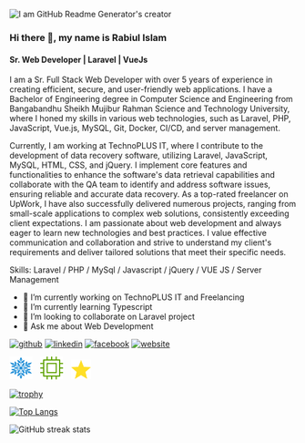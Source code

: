 ![I am GitHub Readme Generator's creator](https://rabiulislam.dev/documents/images/banner.jpeg)
### Hi there 👋, my name is Rabiul Islam
#### Sr. Web Developer | Laravel | VueJs

I am a Sr. Full Stack Web Developer with over 5 years of experience in creating efficient, secure, and user-friendly web applications. I have a Bachelor of Engineering degree in Computer Science and Engineering from Bangabandhu Sheikh Mujibur Rahman Science and Technology University, where I honed my skills in various web technologies, such as Laravel, PHP, JavaScript, Vue.js, MySQL, Git, Docker, CI/CD, and server management.

Currently, I am working at TechnoPLUS IT, where I contribute to the development of data recovery software, utilizing Laravel, JavaScript, MySQL, HTML, CSS, and jQuery. I implement core features and functionalities to enhance the software's data retrieval capabilities and collaborate with the QA team to identify and address software issues, ensuring reliable and accurate data recovery. As a top-rated freelancer on UpWork, I have also successfully delivered numerous projects, ranging from small-scale applications to complex web solutions, consistently exceeding client expectations. I am passionate about web development and always eager to learn new technologies and best practices. I value effective communication and collaboration and strive to understand my client's requirements and deliver tailored solutions that meet their specific needs.

Skills: Laravel / PHP / MySql / Javascript / jQuery / VUE JS / Server Management

- 🔭 I’m currently working on TechnoPLUS IT and Freelancing 
- 🌱 I’m currently learning Typescript 
- 👯 I’m looking to collaborate on Laravel project 
- 💬 Ask me about Web Development 


[<img src='https://cdn.jsdelivr.net/npm/simple-icons@3.0.1/icons/github.svg' alt='github' height='40'>](https://github.com/razu71)  [<img src='https://cdn.jsdelivr.net/npm/simple-icons@3.0.1/icons/linkedin.svg' alt='linkedin' height='40'>](https://www.linkedin.com/in/https://www.linkedin.com/in/rabiul-islam//)  [<img src='https://cdn.jsdelivr.net/npm/simple-icons@3.0.1/icons/facebook.svg' alt='facebook' height='40'>](https://www.facebook.com/https://www.facebook.com/razusarena/)  [<img src='https://cdn.jsdelivr.net/npm/simple-icons@3.0.1/icons/icloud.svg' alt='website' height='40'>](https://rabiulislam.dev/)  

<a href='https://archiveprogram.github.com/'><img src='https://raw.githubusercontent.com/acervenky/animated-github-badges/master/assets/acbadge.gif' width='40' height='40'></a> <a href='https://docs.github.com/en/developers'><img src='https://raw.githubusercontent.com/acervenky/animated-github-badges/master/assets/devbadge.gif' width='40' height='40'></a> <a href='https://stars.github.com/'><img src='https://raw.githubusercontent.com/acervenky/animated-github-badges/master/assets/starbadge.gif' width='35' height='35'></a> 

[![trophy](https://github-profile-trophy.vercel.app/?username=razu71)](https://github.com/ryo-ma/github-profile-trophy)

[![Top Langs](https://github-readme-stats.vercel.app/api/top-langs/?username=razu71)](https://github.com/anuraghazra/github-readme-stats)

![GitHub streak stats](https://streak-stats.demolab.com/?user=razu71)  

